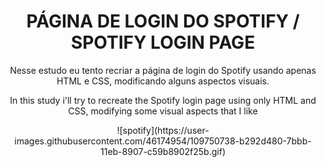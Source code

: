 <h1 align="center">PÁGINA DE LOGIN DO SPOTIFY / SPOTIFY LOGIN PAGE</h1>

<p align="center">Nesse estudo eu tento recriar a página de login do Spotify usando apenas HTML e CSS, modificando alguns aspectos visuais.</p>

<p align="center">In this study i'll try to recreate the Spotify login page using only HTML and CSS, modifying some visual aspects that I like</p> 

<p align="center">
![spotify](https://user-images.githubusercontent.com/46174954/109750738-b292d480-7bbb-11eb-8907-c59b8902f25b.gif)
</p>

